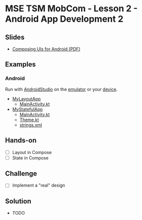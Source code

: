# MSE TSM MobCom - Lesson 2 - Android App Development 2
## Slides
* [Composing UIs for Android (PDF)](http://www.tamberg.org/mse/2025/hs/TSM_MobCom_ComposingUIsForAndroid.pdf)

## Examples
### Android
Run with [AndroidStudio](https://developer.android.com/studio) on the [emulator](https://developer.android.com/codelabs/basic-android-kotlin-compose-emulator) or your [device](https://developer.android.com/codelabs/basic-android-kotlin-compose-connect-device).

* [MyLayoutApp](Android/MyLayoutApp)
    * [MainActivity.kt](Android/MyLayoutApp/app/src/main/java/com/example/mylayoutapp/MainActivity.kt)
* [MyStatefulApp](Android/MyStatefulApp)
    * [MainActivity.kt](Android/MyStatefulApp/app/src/main/java/com/example/mystatefulapp/MainActivity.kt)
    * [Theme.kt](Android/MyStatefulApp/app/src/main/java/com/example/mystatefulapp/ui/theme/Theme.kt)
    * [strings.xml](Android/MyStatefulApp/app/src/main/res/values/strings.xml)

## Hands-on
- [ ] Layout in Compose
- [ ] State in Compose

## Challenge
- [ ] Implement a "real" design

## Solution
* TODO
